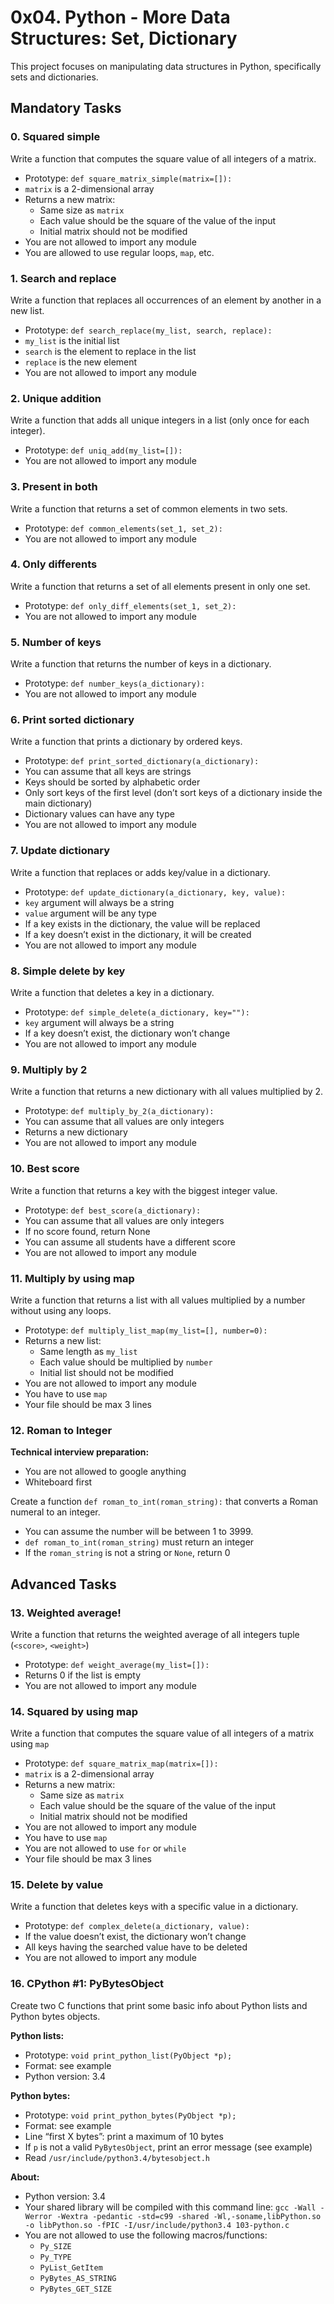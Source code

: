 # 0x04. Python - More Data Structures: Set, Dictionary

This project focuses on manipulating data structures in Python, specifically sets and dictionaries. 

## Mandatory Tasks

### 0. Squared simple
Write a function that computes the square value of all integers of a matrix.

* Prototype: `def square_matrix_simple(matrix=[]):`
* `matrix` is a 2-dimensional array
* Returns a new matrix:
  - Same size as `matrix`
  - Each value should be the square of the value of the input
  - Initial matrix should not be modified
* You are not allowed to import any module
* You are allowed to use regular loops, `map`, etc.

### 1. Search and replace
Write a function that replaces all occurrences of an element by another in a new list.

* Prototype: `def search_replace(my_list, search, replace):`
* `my_list` is the initial list
* `search` is the element to replace in the list
* `replace` is the new element
* You are not allowed to import any module

### 2. Unique addition
Write a function that adds all unique integers in a list (only once for each integer).

* Prototype: `def uniq_add(my_list=[]):`
* You are not allowed to import any module

### 3. Present in both
Write a function that returns a set of common elements in two sets.

* Prototype: `def common_elements(set_1, set_2):`
* You are not allowed to import any module

### 4. Only differents
Write a function that returns a set of all elements present in only one set.

* Prototype: `def only_diff_elements(set_1, set_2):`
* You are not allowed to import any module

### 5. Number of keys
Write a function that returns the number of keys in a dictionary.

* Prototype: `def number_keys(a_dictionary):`
* You are not allowed to import any module

### 6. Print sorted dictionary
Write a function that prints a dictionary by ordered keys.

* Prototype: `def print_sorted_dictionary(a_dictionary):`
* You can assume that all keys are strings
* Keys should be sorted by alphabetic order
* Only sort keys of the first level (don’t sort keys of a dictionary inside the main dictionary)
* Dictionary values can have any type
* You are not allowed to import any module

### 7. Update dictionary
Write a function that replaces or adds key/value in a dictionary.

* Prototype: `def update_dictionary(a_dictionary, key, value):`
* `key` argument will always be a string
* `value` argument will be any type
* If a key exists in the dictionary, the value will be replaced
* If a key doesn’t exist in the dictionary, it will be created
* You are not allowed to import any module

### 8. Simple delete by key
Write a function that deletes a key in a dictionary.

* Prototype: `def simple_delete(a_dictionary, key=""):`
* `key` argument will always be a string
* If a key doesn’t exist, the dictionary won’t change
* You are not allowed to import any module

### 9. Multiply by 2
Write a function that returns a new dictionary with all values multiplied by 2.

* Prototype: `def multiply_by_2(a_dictionary):`
* You can assume that all values are only integers
* Returns a new dictionary
* You are not allowed to import any module

### 10. Best score
Write a function that returns a key with the biggest integer value.

* Prototype: `def best_score(a_dictionary):`
* You can assume that all values are only integers
* If no score found, return None
* You can assume all students have a different score
* You are not allowed to import any module

### 11. Multiply by using map
Write a function that returns a list with all values multiplied by a number without using any loops.

* Prototype: `def multiply_list_map(my_list=[], number=0):`
* Returns a new list:
  - Same length as `my_list`
  - Each value should be multiplied by `number`
  - Initial list should not be modified
* You are not allowed to import any module
* You have to use `map`
* Your file should be max 3 lines

### 12. Roman to Integer
**Technical interview preparation:**

* You are not allowed to google anything
* Whiteboard first

Create a function `def roman_to_int(roman_string):` that converts a Roman numeral to an integer.

* You can assume the number will be between 1 to 3999.
* `def roman_to_int(roman_string)` must return an integer
* If the `roman_string` is not a string or `None`, return 0

## Advanced Tasks

### 13. Weighted average!
Write a function that returns the weighted average of all integers tuple (`<score>`, `<weight>`)

* Prototype: `def weight_average(my_list=[]):`
* Returns 0 if the list is empty
* You are not allowed to import any module

### 14. Squared by using map
Write a function that computes the square value of all integers of a matrix using `map`

* Prototype: `def square_matrix_map(matrix=[]):`
* `matrix` is a 2-dimensional array
* Returns a new matrix:
  - Same size as `matrix`
  - Each value should be the square of the value of the input
  - Initial matrix should not be modified
* You are not allowed to import any module
* You have to use `map`
* You are not allowed to use `for` or `while`
* Your file should be max 3 lines

### 15. Delete by value
Write a function that deletes keys with a specific value in a dictionary.

* Prototype: `def complex_delete(a_dictionary, value):`
* If the value doesn’t exist, the dictionary won’t change
* All keys having the searched value have to be deleted
* You are not allowed to import any module

### 16. CPython #1: PyBytesObject
Create two C functions that print some basic info about Python lists and Python bytes objects.

**Python lists:**

* Prototype: `void print_python_list(PyObject *p);`
* Format: see example
* Python version: 3.4


**Python bytes:**

* Prototype: `void print_python_bytes(PyObject *p);`
* Format: see example
* Line “first X bytes”: print a maximum of 10 bytes
* If `p` is not a valid `PyBytesObject`, print an error message (see example)
* Read `/usr/include/python3.4/bytesobject.h`

**About:**

* Python version: 3.4
* Your shared library will be compiled with this command line: `gcc -Wall -Werror -Wextra -pedantic -std=c99 -shared -Wl,-soname,libPython.so -o libPython.so -fPIC -I/usr/include/python3.4 103-python.c`
* You are not allowed to use the following macros/functions:
  - `Py_SIZE`
  - `Py_TYPE`
  - `PyList_GetItem`
  - `PyBytes_AS_STRING`
  - `PyBytes_GET_SIZE`